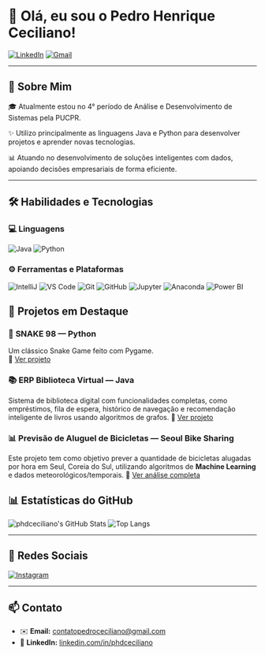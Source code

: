 # 👋 Olá, eu sou o Pedro Henrique Ceciliano!

[![LinkedIn](https://img.shields.io/badge/LinkedIn-0077B5?style=for-the-badge&logo=linkedin&logoColor=white)](https://www.linkedin.com/in/phdceciliano)
[![Gmail](https://img.shields.io/badge/Gmail-D14836?style=for-the-badge&logo=gmail&logoColor=white)](mailto:contatopedroceciliano@gmail.com)


---

## 🚀 Sobre Mim

🎓 Atualmente estou no 4° período de Análise e Desenvolvimento de Sistemas pela PUCPR.

✨ Utilizo principalmente as linguagens Java e Python para desenvolver projetos e aprender novas tecnologias.

📊 Atuando no desenvolvimento de soluções inteligentes com dados, apoiando decisões empresariais de forma eficiente.

---

## 🛠 Habilidades e Tecnologias

### 💻 Linguagens 
![Java](https://img.shields.io/badge/Java-ED8B00?style=flat&logo=java&logoColor=white)
![Python](https://img.shields.io/badge/Python-3776AB?style=flat&logo=python&logoColor=white)

### ⚙️ Ferramentas e Plataformas
![IntelliJ](https://img.shields.io/badge/IntelliJ_IDEA-000000?style=flat&logo=intellijidea&logoColor=white)
![VS Code](https://img.shields.io/badge/VS_Code-007ACC?style=flat&logo=visual-studio-code&logoColor=white)
![Git](https://img.shields.io/badge/Git-F05032?style=flat&logo=git&logoColor=white)
![GitHub](https://img.shields.io/badge/GitHub-181717?style=flat&logo=github&logoColor=white)
![Jupyter](https://img.shields.io/badge/Jupyter-F37626?style=flat&logo=jupyter&logoColor=white)
![Anaconda](https://img.shields.io/badge/Anaconda-44A833?style=flat&logo=anaconda&logoColor=white)
![Power BI](https://img.shields.io/badge/Power_BI-F2C811?style=flat&logo=powerbi&logoColor=black)

## 🌟 Projetos em Destaque

### 🐍 **SNAKE 98 — Python**
Um clássico Snake Game feito com Pygame.  
🔗 [Ver projeto](https://github.com/phdceciliano/Py.game)
### 📚 ERP Biblioteca Virtual — Java
Sistema de biblioteca digital com funcionalidades completas, como empréstimos, fila de espera, histórico de navegação e recomendação inteligente de livros usando algoritmos de grafos.
🔗 [Ver projeto](https://github.com/phdceciliano/ERP-Biblioteca)
### 📊 Previsão de Aluguel de Bicicletas — Seoul Bike Sharing
Este projeto tem como objetivo prever a quantidade de bicicletas alugadas por hora em Seul, Coreia do Sul, utilizando algoritmos de **Machine Learning** e dados meteorológicos/temporais.
🔗 [Ver análise completa](https://github.com/phdceciliano)


## 📊 Estatísticas do GitHub

![phdceciliano's GitHub Stats](https://github-readme-stats.vercel.app/api?username=phdceciliano&show_icons=true&theme=tokyonight)
![Top Langs](https://github-readme-stats.vercel.app/api/top-langs/?username=phdceciliano&layout=compact&theme=tokyonight)

---

## 📱 Redes Sociais

[![Instagram](https://img.shields.io/badge/Instagram-E4405F?style=flat&logo=instagram&logoColor=white)](https://instagram.com/pedro_ceciliano)

---

## 📫 Contato

- ✉️ **Email:** [contatopedroceciliano@gmail.com](mailto:contatopedroceciliano@gmail.com)  
- 💼 **LinkedIn:** [linkedin.com/in/phdceciliano](https://www.linkedin.com/in/phdceciliano)
